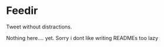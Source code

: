 # Feedir
Tweet without distractions.

Nothing here.... yet.
Sorry i dont like writing READMEs too lazy
